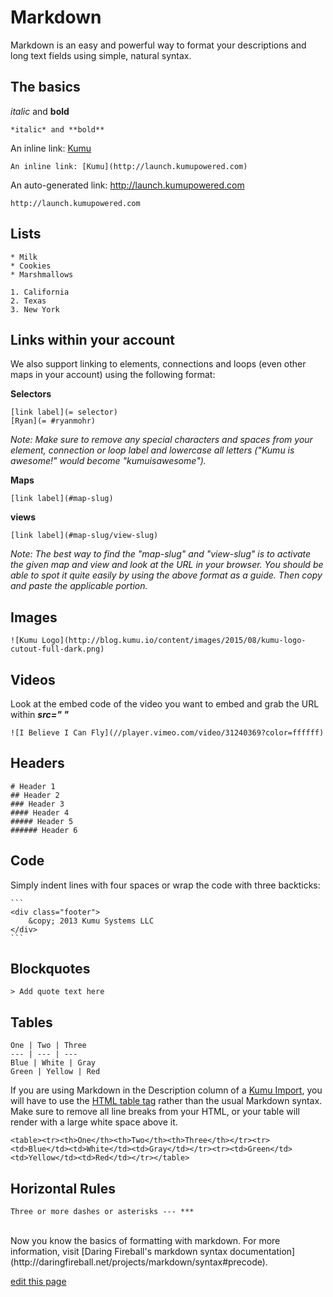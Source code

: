# Markdown

Markdown is an easy and powerful way to format your descriptions and long text fields using simple, natural syntax.

## The basics

*italic* and **bold**

```
*italic* and **bold**
```

An inline link: [Kumu](http://launch.kumupowered.com)

```
An inline link: [Kumu](http://launch.kumupowered.com)
```

An auto-generated link: <a href="http://launch.kumupowered.com">http://launch.kumupowered.com</a>

```
http://launch.kumupowered.com
```

## Lists

```
* Milk
* Cookies
* Marshmallows
```

```
1. California
2. Texas
3. New York
```

## Links within your account
We also support linking to elements, connections and loops (even other maps in your account) using the following format:

**Selectors**

    [link label](= selector)
    [Ryan](= #ryanmohr)

*Note: Make sure to remove any special characters and spaces from your element, connection or loop label and lowercase all letters ("Kumu is awesome!" would become "kumuisawesome").*

**Maps**

    [link label](#map-slug)

**views**

    [link label](#map-slug/view-slug)

*Note: The best way to find the "map-slug" and "view-slug" is to activate the given map and view and look at the URL in your browser. You should be able to spot it quite easily by using the above format as a guide. Then copy and paste the applicable portion.*

## Images

```
![Kumu Logo](http://blog.kumu.io/content/images/2015/08/kumu-logo-cutout-full-dark.png)
```


## Videos

Look at the embed code of the video you want to embed and grab the URL within ***src=" "***

    ![I Believe I Can Fly](//player.vimeo.com/video/31240369?color=ffffff)

## Headers

    # Header 1
    ## Header 2
    ### Header 3
    #### Header 4
    ##### Header 5
    ###### Header 6

## Code

Simply indent lines with four spaces or wrap the code with three backticks:

    ```
    <div class="footer">
        &copy; 2013 Kumu Systems LLC
    </div>
    ```


## Blockquotes

    > Add quote text here

## Tables

```
One | Two | Three
--- | --- | ---
Blue | White | Gray
Green | Yellow | Red
```

If you are using Markdown in the Description column of a [Kumu Import](https://docs.kumu.io/guides/import.html), you will have to use the [HTML table tag](https://www.w3schools.com/tags/tag_table.asp) rather than the usual Markdown syntax. Make sure to remove all line breaks from your HTML, or your table will render with a large white space above it.

```
<table><tr><th>One</th><th>Two</th><th>Three</th></tr><tr><td>Blue</td><td>White</td><td>Gray</td></tr><tr><td>Green</td><td>Yellow</td><td>Red</td></tr></table>
```

## Horizontal Rules

    Three or more dashes or asterisks --- ***

<br />
Now you know the basics of formatting with markdown. For more information, visit [Daring Fireball's markdown syntax documentation](http://daringfireball.net/projects/markdown/syntax#precode).

<span class="edit-link"><a href="https://github.com/kumu/docs/blob/master/guides/markdown.md" target="_blank"><i class="fa fa-github"></i> edit this page</a></span>
